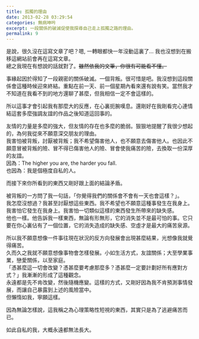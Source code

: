 ```yaml
---
title: 孤獨的理由
date: 2013-02-28 03:29:54
categories: 無病呻吟
excerpt: 一段關係的破滅促使我探尋自己走上孤獨之路的理由。
permalink: 9
---
```

是說，很久沒在這寫文章了吧？嗯, 一轉眼都快一年沒動這裏了...  我也沒想到在搬移這網站前會再在這寫文章。  
總之我現在有想說的話就對了。~~雖然依我的文筆，你很有可能看不懂。~~

事緣起因於得知了一段親密的關係破滅。一個背叛。很可惜是吧。我沒想到這段關係會這種時候迎來終結。重點在前一天、前一個星期內看來還有說有笑。當然我才不知道在我看不到的地方還聊了甚麼，但我相信一定不會這樣的。

所以這事才會引起我有那麼大的反應，在心裏扼腕嘆息。還剛好在我剛看完心連情結這套多麼強調友誼的作品之後知道這回事的。

友情的力量是多麼的強大，但友情的存在也多麼的脆弱。狠狠地提醒了我很少想起的，為何我從來不願意深交朋友的理由。  
我害怕被背叛，討厭被背叛；我不希望傷害他人，也不願意去傷害他人。也因此不願意冒被背叛的險、冒不得已傷害他人的險、冒會使我痛苦的險，去換取一份深厚的友誼。  
因為：The higher you are, the harder you fall.  
也因為：我是個極度自私的人。

而接下來你所看到的東西又剛好跟上面的結論矛盾。

被背叛的一方問了我一句話，「你覺得我們的關係會不會有一天也會這樣？」。  
我怎麼沒想過？我甚至討厭想這些東西。我不希望也不願意這種事發生在我身上。我害怕它發生在我身上。我害怕一切類似這樣的東西發生所帶來的缺失感。  
他也一樣。他告訴我一樣東西，無論有形無形，它的消失並不是最可怕的事。它只要在你心裏佔有了一個位置，它的消失造成的缺失感、空虛才是最大的痛苦泉源。

所以我不願意想像一件事往現在狀況的反方向發展會出現甚麼結果，光想像我就覺得痛苦。  
久而久之我就不願意想像事物會怎樣發展。小如生活方式，友誼關係；大至學業事業，戀愛關係，以至家庭。  
「憑甚麼這一切會改變？憑甚麼要考慮那麼多？憑甚麼一定要計劃好所有應對方式？」我漸漸的形成了這種觀念。  
永遠都是先不肯改變，然後隨機應變。這樣的方式，又剛好因為我不肯預測事情發展，而讓自己暴露到上述的風險當中。  
但懶惰如我，寧願這樣。

因為無論怎樣說，這我稱之為心理策略性短視的東西，其實只是為了逃避痛苦而已。

如此自私的我，大概永遠都無法長大。
